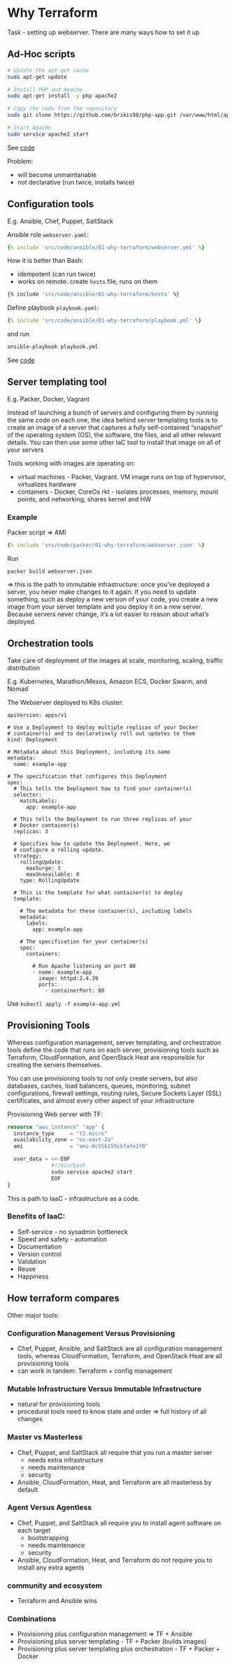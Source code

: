 # Why Terraform

Task - setting up webserver. There are many ways how to set it up

## Ad-Hoc scripts

``` bash
# Update the apt-get cache
sudo apt-get update

# Install PHP and Apache
sudo apt-get install -y php apache2

# Copy the code from the repository
sudo git clone https://github.com/brikis98/php-app.git /var/www/html/app

# Start Apache
sudo service apache2 start
```

See [code](https://github.com/brikis98/terraform-up-and-running-code/tree/master/code/bash/01-why-terraform)

Problem: 

* will become unmaintanable
* not declarative (run twice, installs twice)

## Configuration tools

E.g. Ansible, Chef, Puppet, SaltStack

Ansible role `webserver.yaml`:

``` yaml
{% include 'src/code/ansible/01-why-terraform/webserver.yml' %}
```

How it is better than Bash:

* idempotent (can run twice)
* works on remote: create `hosts` file, runs on them

``` bash
{% include 'src/code/ansible/01-why-terraform/hosts' %}
```

Define playbook `playbook.yaml`:

``` yaml
{% include 'src/code/ansible/01-why-terraform/playbook.yml' %}
```

and run

``` bash
ansible-playbook playbook.yml
```

See [code](https://github.com/brikis98/terraform-up-and-running-code/tree/master/code/ansible/01-why-terraform)

## Server templating tool

E.g. Packer, Docker, Vagrant

Instead of launching a bunch of servers and configuring them by running the same code on each one, the idea behind server templating tools is to create an image of a server that captures a fully self-contained “snapshot” of the operating system (OS), the software, the files, and all other relevant details. You can then use some other IaC tool to install that image on all of your servers


Tools working with images are operating on:

* virtual machines - Packer, Vagrant. VM image runs on top of hypervisor, virtualizes hardware 
* containers - Docker, CoreOs rkt - isolates processes, memory, mount points, and networking, shares kernel and HW

### Example

Packer script => AMI

``` yaml
{% include 'src/code/packer/01-why-terraform/webserver.json' %}
```

Run 

```
packer build webserver.json
```

=> this is the path to immutable infrastructure: once you’ve deployed a server, you never make changes to it again. If you need to update something, such as deploy a new version of your code, you create a new image from your server template and you deploy it on a new server. Because servers never change, it’s a lot easier to reason about what’s deployed.

## Orchestration tools

Take care of deployment of the images at scale, monitoring, scaling, traffic distribution

E.g. Kubernetes, Marathon/Mesos, Amazon ECS, Docker Swarm, and Nomad 

The Webserver deployed to K8s cluster:

```
apiVersion: apps/v1

# Use a Deployment to deploy multiple replicas of your Docker
# container(s) and to declaratively roll out updates to them
kind: Deployment

# Metadata about this Deployment, including its name
metadata:
  name: example-app

# The specification that configures this Deployment
spec:
  # This tells the Deployment how to find your container(s)
  selector:
    matchLabels:
      app: example-app

  # This tells the Deployment to run three replicas of your
  # Docker container(s)
  replicas: 3

  # Specifies how to update the Deployment. Here, we
  # configure a rolling update.
  strategy:
    rollingUpdate:
      maxSurge: 3
      maxUnavailable: 0
    type: RollingUpdate

  # This is the template for what container(s) to deploy
  template:

    # The metadata for these container(s), including labels
    metadata:
      labels:
        app: example-app

    # The specification for your container(s)
    spec:
      containers:

        # Run Apache listening on port 80
        - name: example-app
          image: httpd:2.4.39
          ports:
            - containerPort: 80
```

Use `kubectl apply -f example-app.yml`

## Provisioning Tools

Whereas configuration management, server templating, and orchestration tools define the code that runs on each server, provisioning tools such as Terraform, CloudFormation, and OpenStack Heat are responsible for creating the servers themselves.

You can use provisioning tools to not only create servers, but also databases, caches, load balancers, queues, monitoring, subnet configurations, firewall settings, routing rules, Secure Sockets Layer (SSL) certificates, and almost every other aspect of your infrastructure

Provisioning Web server with TF:

``` tf
resource "aws_instance" "app" {
  instance_type     = "t2.micro"
  availability_zone = "us-east-2a"
  ami               = "ami-0c55b159cbfafe1f0"

  user_data = <<-EOF
              #!/bin/bash
              sudo service apache2 start
              EOF
}
```

This is path to IaaC - infrastructure as a code.

### Benefits of IaaC:

* Self-service - no sysadmin bottleneck
* Speed and safety - automation
* Documentation 
* Version control
* Validation
* Reuse
* Happiness

## How terraform compares

Other major tools:
 

### Configuration Management Versus Provisioning

* Chef, Puppet, Ansible, and SaltStack are all configuration management tools, whereas CloudFormation, Terraform, and OpenStack Heat are all provisioning tools
* can work in tandem: Terraform + config management

### Mutable Infrastructure Versus Immutable Infrastructure

* natural for provisioning tools
* procedural tools need to know state and order => full history of all changes

### Master vs Masterless
    
* Chef, Puppet, and SaltStack all require that you run a master server
    * needs extra infrastructure
    * needs maintenance
    * security
* Ansible, CloudFormation, Heat, and Terraform are all masterless by default

### Agent Versus Agentless

* Chef, Puppet, and SaltStack all require you to install agent software on each target
    * bootstrapping
    * needs maintenance
    * security
* Ansible, CloudFormation, Heat, and Terraform do not require you to install any extra agents

### community and ecosystem

* Terraform and Ansible wins

### Combinations

* Provisioning plus configuration management => TF + Ansible
* Provisioning plus server templating - TF + Packer (builds images)
* Provisioning plus server templating plus orchestration - TF + Packer + Docker

